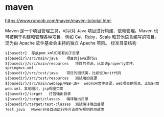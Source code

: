 # maven
https://www.runoob.com/maven/maven-tutorial.html

Maven 是一个项目管理工具，可以对 Java 项目进行构建、依赖管理。Maven 也可被用于构建和管理各种项目，例如 C#，Ruby，Scala 和其他语言编写的项目。现为由 Apache 软件基金会主持的独立 Apache 项目。
标准目录结构
```
${basedir}	存放pom.xml和所有的子目录
${basedir}/src/main/java	项目的java源代码
${basedir}/src/main/resources	项目的资源，比如说property文件，springmvc.xml
${basedir}/src/test/java	项目的测试类，比如说Junit代码
${basedir}/src/test/resources	测试用的资源
${basedir}/src/main/webapp/WEB-INF	web应用文件目录，web项目的信息，比如存放web.xml、本地图片、jsp视图页面
${basedir}/target	打包输出目录
${basedir}/target/classes	编译输出目录
${basedir}/target/test-classes	测试编译输出目录
Test.java	Maven只会自动运行符合该命名规则的测试类
```